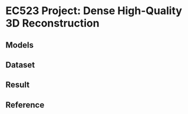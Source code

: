 # EC523 Project: Dense High-Quality 3D Reconstruction

## Models

## Dataset

## Result

## Reference
